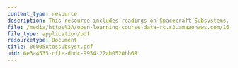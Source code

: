 ```yaml
---
content_type: resource
description: This resource includes readings on Spacecraft Subsystems.
file: /media/https%3A/open-learning-course-data-rc.s3.amazonaws.com/16-892j-space-system-architecture-and-design-fall-2004/6e3a4535cf1edbdc995422ab0520bb68_06005xtossubsyst.pdf
file_type: application/pdf
resourcetype: Document
title: 06005xtossubsyst.pdf
uid: 6e3a4535-cf1e-dbdc-9954-22ab0520bb68
---
```

